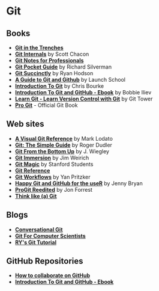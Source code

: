 # Git

## Books
* **[Git in the Trenches]()**
* **[Git Internals]()** by Scott Chacon
* **[Git Notes for Professionals]()**
* **[Git Pocket Guide]()** by Richard Silverman
* **[Git Succinctly]()** by Ryan Hodson
* **[A Guide to Git and Github](https://launchschool.com/books/git)** by Launch School
* **[Introduction To Git]()** by Chris Bourke
* **[Introduction To Git and GitHub - Ebook](https://github.com/bobbyiliev/introduction-to-git-and-github-ebook)** by Bobbie Iliev
* **[Learn Git - Learn Version Control with Git](http://www.git-tower.com/learn/git/ebook/)** by Git Tower
* **[Pro Git]()** - Official Git Book


## Web sites
* **[A Visual Git Reference](http://marklodato.github.io/visual-git-guide/index-en.html)** by Mark Lodato
* **[Git: The Simple Guide](http://rogerdudler.github.io/git-guide/)** by Roger Dudler
* **[Git From the Bottom Up](https://jwiegley.github.io/git-from-the-bottom-up/)** by J. Wiegley
* **[Git Immersion](https://gitimmersion.com/)** by Jim Weirich
* **[Git Magic](http://www-cs-students.stanford.edu/~blynn/gitmagic/)** by Stanford Students
* **[Git Reference](https://web.archive.org/web/20170602211147/http://gitref.org/)**
* **[Git Workflows](http://documentup.com/skwp/git-workflows-book)** by Yan Pritzker
* **[Happy Git and GitHub for the useR](https://happygitwithr.com/)** by Jenny Bryan
* **[ProGit Reedited](https://leanpub.com/progitreedited/read)** by Jon Forrest
* **[Think like (a) Git](http://think-like-a-git.net/)**



## Blogs
* **[Conversational Git](http://blog.anvard.org/conversational-git/)**
* **[Git For Computer Scientists](https://eagain.net/articles/git-for-computer-scientists/)**
* **[RY's Git Tutorial](https://web.archive.org/web/20161121145226/http://rypress.com:80/tutorials/git/index)**


## GitHub Repositories
* **[How to collaborate on GitHub](https://github.com/eonist/How-to-collaborate-on-github)**
* **[Introduction To Git and GitHub - Ebook](https://github.com/bobbyiliev/introduction-to-git-and-github-ebook)**